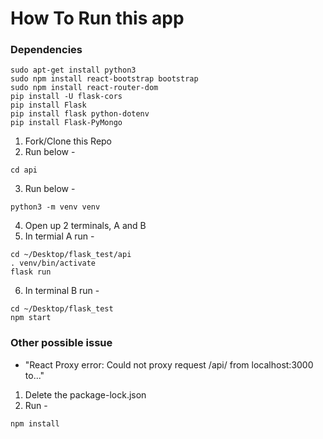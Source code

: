 # How To Run this app

### Dependencies

```
sudo apt-get install python3
sudo npm install react-bootstrap bootstrap
sudo npm install react-router-dom
pip install -U flask-cors
pip install Flask
pip install flask python-dotenv
pip install Flask-PyMongo
```

1. Fork/Clone this Repo
2. Run below - 
```
cd api
```
3. Run below -
```
python3 -m venv venv
```

4. Open up 2 terminals, A and B
5. In termial A run -
```
cd ~/Desktop/flask_test/api
. venv/bin/activate
flask run
```
6. In terminal B run - 
```
cd ~/Desktop/flask_test
npm start
```

### Other possible issue

* "React Proxy error: Could not proxy request /api/ from localhost:3000 to..."
1. Delete the package-lock.json
2. Run - 
```
npm install
```







